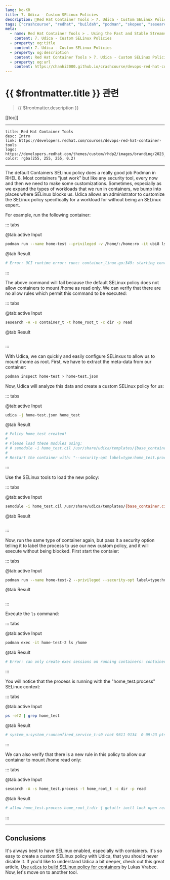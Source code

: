 ```yaml
---
lang: ko-KR
title: 7. Udica - Custom SELinux Policies
description: 🔺Red Hat Container Tools > 7. Udica - Custom SELinux Policies
tags: ["crashcourse", "redhat", "buildah", "podman", "skopeo", "sesearch", "semodule"]
meta:
  - name: Red Hat Container Tools > . Using the Fast and Stable Streams
    content: 7. Udica - Custom SELinux Policies
  - property: og:title
    content: 7. Udica - Custom SELinux Policies
  - property: og:description
    content: Red Hat Container Tools > 7. Udica - Custom SELinux Policies
  - property: og:url
    content: https://chanhi2000.github.io/crashcourse/devops-red-hat-container-tools/07.html
---
```


# {{ $frontmatter.title }} 관련

> {{ $frontmatter.description }}

[[toc]]

---

```card
title: Red Hat Container Tools
desc: Intro
link: https://developers.redhat.com/courses/devops-red-hat-container-tools
logo: https://developers.redhat.com/themes/custom/rhdp2/images/branding/2023_RHDLogo_black_text.svg
color: rgba(255, 255, 255, 0.2)
```

---

The default Containers SELinux policy does a really good job Podman in RHEL 8. Most containers "just work" but like any security tool, every now and then we need to make some customizations. Sometimes, especially as we expand the types of workloads that we run in containers, we bump into places where SELinux blocks us. Udica allows an administrator to customize the SELinux policy specifically for a workload for without being an SELinux expert.

For example, run the following container:

::: tabs

@tab:active Input

```sh
podman run --name home-test --privileged -v /home/:/home:ro -it ubi8 ls /home
```

@tab Result

```sh
# Error: OCI runtime error: runc: container_linux.go:349: starting container process caused "unknown capability \"CAP_BPF\""
```

:::

The above command will fail because the default SELinux policy does not allow containers to mount /home as read only. We can verify that there are no allow rules which permit this command to be executed:

::: tabs

@tab:active Input

```sh
sesearch -A -s container_t -t home_root_t -c dir -p read
```

@tab Result

```sh
```

:::

With Udica, we can quickly and easily configure SELinxux to allow us to mount /home as root. First, we have to extract the meta-data from our container:

```sh
podman inspect home-test > home-test.json
```

Now, Udica will analyze this data and create a custom SELinux policy for us:

::: tabs

@tab:active Input

```sh
udica -j home-test.json home_test
```

@tab Result

```sh
# Policy home_test created!
# 
# Please load these modules using: 
# # semodule -i home_test.cil /usr/share/udica/templates/{base_container.cil,home_container.cil}
# 
# Restart the container with: "--security-opt label=type:home_test.process" parameter
```

:::

Use the SELinux tools to load the new policy:

::: tabs

@tab:active Input

```sh
semodule -i home_test.cil /usr/share/udica/templates/{base_container.cil,home_container.cil}
```

@tab Result

```sh
```

:::

Now, run the same type of container again, but pass it a security option telling it to label the process to use our new custom policy, and it will execute without being blocked. First start the contaier:

::: tabs

@tab:active Input

```sh
podman run --name home-test-2 --privileged --security-opt label=type:home_test.process -v /home/:/home:ro -id ubi8 bash
```

@tab Result

```sh
```

:::

Execute the `ls` command:

::: tabs

@tab:active Input

```sh
podman exec -it home-test-2 ls /home
```

@tab Result

```sh
# Error: can only create exec sessions on running containers: container state improper
```

:::

You will notice that the process is running with the "home_test.process" SELinux context:

::: tabs

@tab:active Input

```sh
ps -efZ | grep home_test
```

@tab Result

```sh
# system_u:system_r:unconfined_service_t:s0 root 9611 9134  0 09:23 pts/1    00:00:00 grep --color=auto home_test
```

:::

We can also verify that there is a new rule in this policy to allow our container to mount /home read only:

::: tabs

@tab:active Input

```sh
sesearch -A -s home_test.process -t home_root_t -c dir -p read
```

@tab Result

```sh
# allow home_test.process home_root_t:dir { getattr ioctl lock open read search };
```

:::

---

## Conclusions

It's always best to have SELinux enabled, especially with containers. It's so easy to create a custom SELinux policy with Udica, that you should never disable it. If you'd like to understand Udica a bit deeper, check out this great article, [Use `udica` to build SELinux policy for containers](https://fedoramagazine.org/use-udica-to-build-selinux-policy-for-containers/) by Lukas Vrabec. Now, let's move on to another tool.